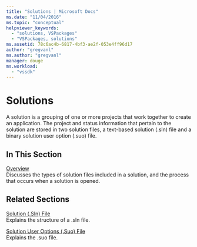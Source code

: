 ```yaml
---
title: "Solutions | Microsoft Docs"
ms.date: "11/04/2016"
ms.topic: "conceptual"
helpviewer_keywords: 
  - "solutions, VSPackages"
  - "VSPackages, solutions"
ms.assetid: 78c6ac4b-6817-4bf3-ae2f-053e4ff96d17
author: "gregvanl"
ms.author: "gregvanl"
manager: douge
ms.workload: 
  - "vssdk"
---
```

# Solutions
A solution is a grouping of one or more projects that work together to create an application. The project and status information that pertain to the solution are stored in two solution files, a text-based solution (.sln) file and a binary solution user option (.suo) file.  
  
## In This Section  
 [Overview](../../extensibility/internals/solutions-overview.md)  
 Discusses the types of solution files included in a solution, and the process that occurs when a solution is opened.  
  
## Related Sections  
 [Solution (.Sln) File](../../extensibility/internals/solution-dot-sln-file.md)  
 Explains the structure of a .sln file.  
  
 [Solution User Options (.Suo) File](../../extensibility/internals/solution-user-options-dot-suo-file.md)  
 Explains the .suo file.